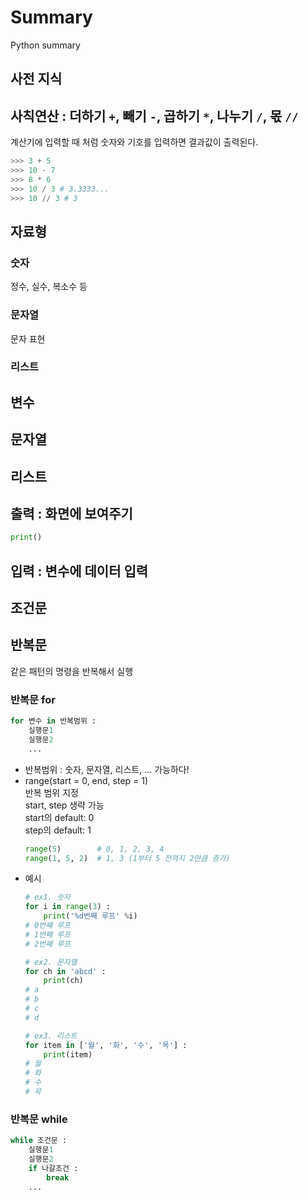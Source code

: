 # Summary
Python summary

## 사전 지식



## 사칙연산 : 더하기 `+`, 빼기 `-`, 곱하기 `*`, 나누기 `/`, 몫 `//`
계산기에 입력할 때 처럼 숫자와 기호를 입력하면 결과값이 출력된다.   
```python
>>> 3 + 5
>>> 10 - 7
>>> 8 * 6
>>> 10 / 3 # 3.3333...
>>> 10 // 3 # 3
```

## 자료형

### 숫자
정수, 실수, 복소수 등

### 문자열
문자 표현

### 리스트

## 변수

## 문자열

## 리스트

## 출력 : 화면에 보여주기
```python
print()
```

## 입력 : 변수에 데이터 입력

## 조건문


## 반복문
같은 패턴의 명령을 반복해서 실행

### 반복문 for
```python
for 변수 in 반복범위 :
    실행문1
    실행문2
    ...
```
- 반복범위 : 숫자, 문자열, 리스트, ... 가능하다!
- range(start = 0, end, step = 1)   
반복 범위 지정  
start, step 생략 가능  
start의 default: 0  
step의 default: 1
    ```python
    range(5)        # 0, 1, 2, 3, 4
    range(1, 5, 2)  # 1, 3 (1부터 5 전까지 2만큼 증가)
    ```
- 예시
    ```python
    # ex1. 숫자
    for i in range(3) :
        print('%d번째 루프' %i)
    # 0번째 루프
    # 1번째 루프
    # 2번째 루프

    # ex2. 문자열
    for ch in 'abcd' :
        print(ch)
    # a
    # b
    # c
    # d

    # ex3. 리스트
    for item in ['월', '화', '수', '목'] :
        print(item)
    # 월
    # 화
    # 수
    # 목
    ```

### 반복문 while
```python
while 조건문 :
    실행문1
    실행문2
    if 나갈조건 :
        break
    ...
```




